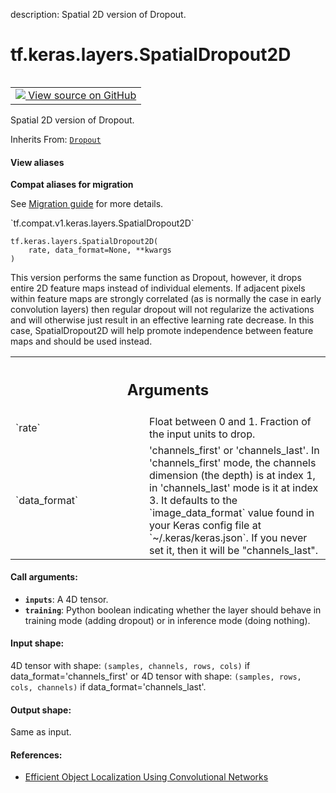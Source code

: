 description: Spatial 2D version of Dropout.

<div itemscope itemtype="http://developers.google.com/ReferenceObject">
<meta itemprop="name" content="tf.keras.layers.SpatialDropout2D" />
<meta itemprop="path" content="Stable" />
<meta itemprop="property" content="__init__"/>
<meta itemprop="property" content="__new__"/>
</div>

# tf.keras.layers.SpatialDropout2D

<!-- Insert buttons and diff -->

<table class="tfo-notebook-buttons tfo-api nocontent" align="left">
<td>
  <a target="_blank" href="https://github.com/tensorflow/tensorflow/blob/r2.4/tensorflow/python/keras/layers/core.py#L290-L345">
    <img src="https://www.tensorflow.org/images/GitHub-Mark-32px.png" />
    View source on GitHub
  </a>
</td>
</table>



Spatial 2D version of Dropout.

Inherits From: [`Dropout`](../../../tf/keras/layers/Dropout.md)

<section class="expandable">
  <h4 class="showalways">View aliases</h4>
  <p>
<b>Compat aliases for migration</b>
<p>See
<a href="https://www.tensorflow.org/guide/migrate">Migration guide</a> for
more details.</p>
<p>`tf.compat.v1.keras.layers.SpatialDropout2D`</p>
</p>
</section>

<pre class="devsite-click-to-copy prettyprint lang-py tfo-signature-link">
<code>tf.keras.layers.SpatialDropout2D(
    rate, data_format=None, **kwargs
)
</code></pre>



<!-- Placeholder for "Used in" -->

This version performs the same function as Dropout, however, it drops
entire 2D feature maps instead of individual elements. If adjacent pixels
within feature maps are strongly correlated (as is normally the case in
early convolution layers) then regular dropout will not regularize the
activations and will otherwise just result in an effective learning rate
decrease. In this case, SpatialDropout2D will help promote independence
between feature maps and should be used instead.

<!-- Tabular view -->
 <table class="responsive fixed orange">
<colgroup><col width="214px"><col></colgroup>
<tr><th colspan="2"><h2 class="add-link">Arguments</h2></th></tr>

<tr>
<td>
`rate`
</td>
<td>
Float between 0 and 1. Fraction of the input units to drop.
</td>
</tr><tr>
<td>
`data_format`
</td>
<td>
'channels_first' or 'channels_last'.
In 'channels_first' mode, the channels dimension
(the depth) is at index 1,
in 'channels_last' mode is it at index 3.
It defaults to the `image_data_format` value found in your
Keras config file at `~/.keras/keras.json`.
If you never set it, then it will be "channels_last".
</td>
</tr>
</table>



#### Call arguments:


* <b>`inputs`</b>: A 4D tensor.
* <b>`training`</b>: Python boolean indicating whether the layer should behave in
  training mode (adding dropout) or in inference mode (doing nothing).


#### Input shape:

4D tensor with shape:
`(samples, channels, rows, cols)` if data_format='channels_first'
or 4D tensor with shape:
`(samples, rows, cols, channels)` if data_format='channels_last'.



#### Output shape:

Same as input.



#### References:

- [Efficient Object Localization Using Convolutional
  Networks](https://arxiv.org/abs/1411.4280)


